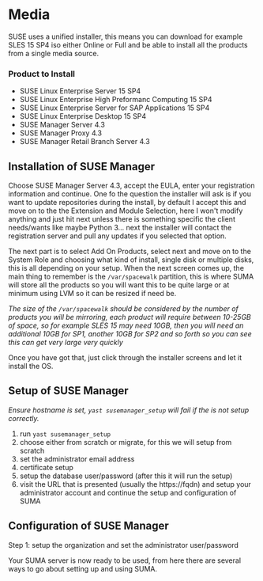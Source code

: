 # Media

SUSE uses a unified installer, this means you can download for example SLES 15 SP4 iso
either Online or Full and be able to install all the products from a single media source.

### Product to Install

* SUSE Linux Enterprise Server 15 SP4
* SUSE Linux Enterprise High Preformanc Computing 15 SP4
* SUSE Linux Enterprise Server for SAP Applications 15 SP4
* SUSE Linux Enterprise Desktop 15 SP4
* SUSE Manager Server 4.3
* SUSE Manager Proxy 4.3
* SUSE Manager Retail Branch Server 4.3

## Installation of SUSE Manager

Choose SUSE Manager Server 4.3, accept the EULA, enter your registration information and continue.
One fo the question the installer will ask is if you want to update repositories during the install,
by default I accept this and move on to the the Extension and Module Selection, here I won't 
modify anything and just hit next unless there is something specific the client needs/wants like
maybe Python 3... next the installer will contact the registration server and pull any updates if
you selected that option.

The next part is to select Add On Products, select next and move on to the System Role and choosing
what kind of install, single disk or multiple disks, this is all depending on your setup. When the
next screen comes up, the main thing to remember is the `/var/spacewalk` partition, this is where
SUMA will store all the products so you will want this to be quite large or at minimum using LVM so 
it can be resized if need be.

*The size of the `/var/spacewalk` should be considered by the number of products you will be mirroring,
each product will require between 10-25GB of space, so for example SLES 15 may need 10GB, then you
will need an additional 10GB for SP1, another 10GB for SP2 and so forth so you can see this can get 
very large very quickly*

Once you have got that, just click through the installer screens and let it install the OS.

## Setup of SUSE Manager

*Ensure hostname is set, `yast susemanager_setup` will fail if the <fqdn> is not setup correctly.*

1. run `yast susemanager_setup`
2. choose either from scratch or migrate, for this we will setup from scratch
3. set the administrator email address
4. certificate setup
5. setup the database user/password (after this it will run the setup)
6. visit the URL that is presented (usually the https://fqdn) and setup your administrator account and continue the setup and configuration of SUMA


## Configuration of SUSE Manager
Step 1: setup the organization and set the administrator user/password

Your SUMA server is now ready to be used, from here there are several ways to go about setting up and
using SUMA.
